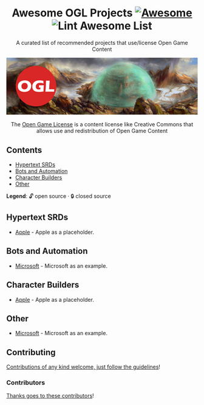 <div align="center">

<!-- title -->

<!--lint ignore no-dead-urls-->
# Awesome OGL Projects [![Awesome](https://awesome.re/badge.svg)](https://awesome.re) ![Lint Awesome List](https://github.com/anthonyronda/awesome-ogl/workflows/Lint%20Awesome%20List/badge.svg)

<!-- subtitle -->

A curated list of recommended projects that use/license Open Game Content 

<!-- image -->

<a href="https://opengamelicense.org" target="_blank" rel="noopener noreferrer">
  <img src="/images/ogl-banner.png" />
</a>

<!-- description -->

The [Open Game License](https://en.wikipedia.org/wiki/Open_Game_License) is a content license like Creative Commons that allows use and redistribution of Open Game Content

</div>

<!-- TOC -->

## Contents

- [Hypertext SRDs](#hypertext-srds)
- [Bots and Automation](#bots-and-automation)
- [Character Builders](#character-builders)
- [Other](#other)

**Legend**: 🔓 open source · 🔒 closed source

<!-- START CONTENT -->

## Hypertext SRDs

- [Apple](https://apple.com) - Apple as a placeholder.

## Bots and Automation

- [Microsoft](https://www.microsoft.com/) - Microsoft as an example.

## Character Builders

- [Apple](https://apple.com) - Apple as a placeholder.

## Other

- [Microsoft](https://www.microsoft.com/) - Microsoft as an example.

<!-- END CONTENT -->

## Contributing

[Contributions of any kind welcome, just follow the guidelines](contributing.md)!

### Contributors

[Thanks goes to these contributors](https://github.com/anthonyronda/awesome-ogl/graphs/contributors)!
